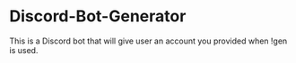 # Discord-Bot-Generator
This is a Discord bot that will give user an account you provided when !gen is used.
